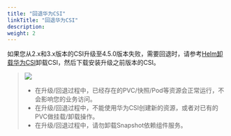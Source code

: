 ```yaml
---
title: "回退华为CSI"
linkTitle: "回退华为CSI"
description: 
weight: 2
---
```


如果您从2.x和3.x版本的CSI升级至4.5.0版本失败，需要回退时，请参考[Helm卸载华为CSI](/docs/安装部署/卸载华为CSI/Helm卸载华为CSI)卸载CSI，然后下载安装升级之前版本的CSI。

>![](/css-docs/public_sys-resources/zh/icon-notice.gif)  
>-   在升级/回退过程中，已经存在的PVC/快照/Pod等资源会正常运行，不会影响您的业务访问。
>-   在升级/回退过程中，不能使用华为CSI创建新的资源，或者对已有的PVC做挂载/卸载操作。
>-   在升级/回退过程中，请勿卸载Snapshot依赖组件服务。



